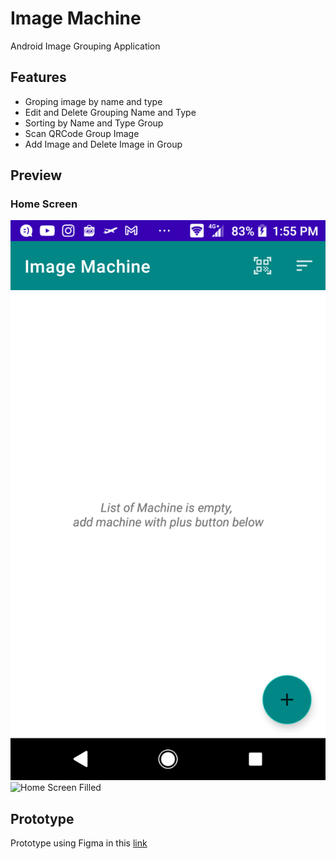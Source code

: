 # Image Machine
Android Image Grouping Application

## Features
- Groping image by name and type
- Edit and Delete Grouping Name and Type
- Sorting by Name and Type Group
- Scan QRCode Group Image
- Add Image and Delete Image in Group

## Preview
### Home Screen
![Home Screen](/assets/Home_EmptyList.png) ![Home Screen Filled](Home_filled_list.png)

## Prototype
Prototype using Figma in this [link](https://www.figma.com/proto/B1yr7jcdSUJhlmtReBQtyV/Untitled?node-id=3%3A10&scaling=scale-down)

